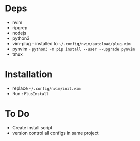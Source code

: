 # Deps
* nvim
* ripgrep
* nodejs
* python3
* vim-plug - installed to `~/.config/nvim/autoload/plug.vim`
* pynvim - `python3 -m pip install --user --upgrade pynvim`
* tmux

# Installation
* replace `~/.config/nvim/init.vim`
* Run `:PlusInstall`

# To Do
* Create install script
* version control all configs in same project
